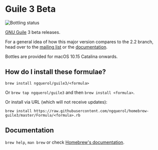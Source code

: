 # Guile 3 Beta

![Bottling status](https://img.shields.io/github/workflow/status/ngquerol/homebrew-guile/Bottling?label=bottling&logo=Apple&logoColor=fff)

[GNU Guile](https://www.gnu.org/software/guile/) 3 beta releases.

For a general idea of how this major version compares to the 2.2 branch, head
over to the [mailing list](https://lists.gnu.org/archive/html/guile-user) or
the [documentation](https://www.gnu.org/software/guile/docs/master/guile.html).

Bottles are provided for macOS 10.15 Catalina onwards.

## How do I install these formulae?
`brew install ngquerol/guile3/<formula>`

Or `brew tap ngquerol/guile3` and then `brew install <formula>`.

Or install via URL (which will not receive updates):

```
brew install https://raw.githubusercontent.com/ngquerol/homebrew-guile3/master/Formula/<formula>.rb
```

## Documentation
`brew help`, `man brew` or check [Homebrew's documentation](https://docs.brew.sh).

